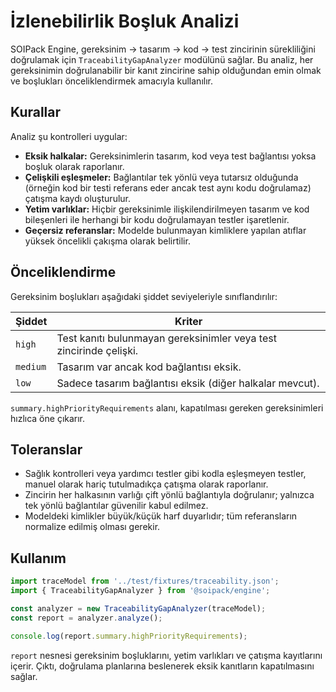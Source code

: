 # İzlenebilirlik Boşluk Analizi

SOIPack Engine, gereksinim → tasarım → kod → test zincirinin sürekliliğini doğrulamak için `TraceabilityGapAnalyzer` modülünü sağlar. Bu analiz, her gereksinimin doğrulanabilir bir kanıt zincirine sahip olduğundan emin olmak ve boşlukları önceliklendirmek amacıyla kullanılır.

## Kurallar

Analiz şu kontrolleri uygular:

- **Eksik halkalar:** Gereksinimlerin tasarım, kod veya test bağlantısı yoksa boşluk olarak raporlanır.
- **Çelişkili eşleşmeler:** Bağlantılar tek yönlü veya tutarsız olduğunda (örneğin kod bir testi referans eder ancak test aynı kodu doğrulamaz) çatışma kaydı oluşturulur.
- **Yetim varlıklar:** Hiçbir gereksinimle ilişkilendirilmeyen tasarım ve kod bileşenleri ile herhangi bir kodu doğrulamayan testler işaretlenir.
- **Geçersiz referanslar:** Modelde bulunmayan kimliklere yapılan atıflar yüksek öncelikli çakışma olarak belirtilir.

## Önceliklendirme

Gereksinim boşlukları aşağıdaki şiddet seviyeleriyle sınıflandırılır:

| Şiddet | Kriter |
| ------ | ------ |
| `high` | Test kanıtı bulunmayan gereksinimler veya test zincirinde çelişki. |
| `medium` | Tasarım var ancak kod bağlantısı eksik. |
| `low` | Sadece tasarım bağlantısı eksik (diğer halkalar mevcut). |

`summary.highPriorityRequirements` alanı, kapatılması gereken gereksinimleri hızlıca öne çıkarır.

## Toleranslar

- Sağlık kontrolleri veya yardımcı testler gibi kodla eşleşmeyen testler, manuel olarak hariç tutulmadıkça çatışma olarak raporlanır.
- Zincirin her halkasının varlığı çift yönlü bağlantıyla doğrulanır; yalnızca tek yönlü bağlantılar güvenilir kabul edilmez.
- Modeldeki kimlikler büyük/küçük harf duyarlıdır; tüm referansların normalize edilmiş olması gerekir.

## Kullanım

```ts
import traceModel from '../test/fixtures/traceability.json';
import { TraceabilityGapAnalyzer } from '@soipack/engine';

const analyzer = new TraceabilityGapAnalyzer(traceModel);
const report = analyzer.analyze();

console.log(report.summary.highPriorityRequirements);
```

`report` nesnesi gereksinim boşluklarını, yetim varlıkları ve çatışma kayıtlarını içerir. Çıktı, doğrulama planlarına beslenerek eksik kanıtların kapatılmasını sağlar.
